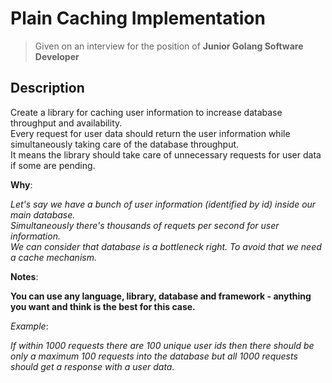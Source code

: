 # Plain Caching Implementation

> Given on an interview for the position of **Junior Golang Software Developer**

Description
-

Create a library for caching user information to increase database throughput and availability.<br />
Every request for user data should return the user information while simultaneously taking care of the database throughput.<br />
It means the library should take care of unnecessary requests for user data if some are pending.<br />

**Why**:

*Let's say we have a bunch of user information (identified by id) inside our main database.<br />
Simultaneously there's thousands of requets per second for user information.<br />
We can consider that database is a bottleneck right. To avoid that we need a cache mechanism.<br />*

**Notes**:

**You can use any language, library, database and framework - anything you want and think is the best for this case.**

*Example*:

*If within 1000 requests there are 100 unique user ids then there should be only a maximum 100 requests into the database but all 1000 requests should get a response with a user data.*
